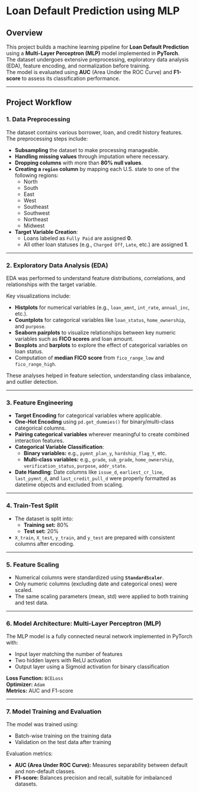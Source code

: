 # Loan Default Prediction using MLP

## Overview
This project builds a machine learning pipeline for **Loan Default Prediction** using a **Multi-Layer Perceptron (MLP)** model implemented in **PyTorch**.  
The dataset undergoes extensive preprocessing, exploratory data analysis (EDA), feature encoding, and normalization before training.  
The model is evaluated using **AUC** (Area Under the ROC Curve) and **F1-score** to assess its classification performance.

---

## Project Workflow

### 1. Data Preprocessing
The dataset contains various borrower, loan, and credit history features. The preprocessing steps include:

- **Subsampling** the dataset to make processing manageable.
- **Handling missing values** through imputation where necessary.
- **Dropping columns** with more than **80% null values**.
- **Creating a `region` column** by mapping each U.S. state to one of the following regions:
  - North
  - South
  - East
  - West
  - Southeast
  - Southwest
  - Northeast
  - Midwest
- **Target Variable Creation**: 
  - Loans labeled as `Fully Paid` are assigned **0**.
  - All other loan statuses (e.g., `Charged Off`, `Late`, etc.) are assigned **1**.

---

### 2. Exploratory Data Analysis (EDA)

EDA was performed to understand feature distributions, correlations, and relationships with the target variable.

Key visualizations include:
- **Histplots** for numerical variables (e.g., `loan_amnt`, `int_rate`, `annual_inc`, etc.).
- **Countplots** for categorical variables like `loan_status`, `home_ownership`, and `purpose`.
- **Seaborn pairplots** to visualize relationships between key numeric variables such as **FICO scores** and loan amount.
- **Boxplots** and **barplots** to explore the effect of categorical variables on loan status.
- Computation of **median FICO score** from `fico_range_low` and `fico_range_high`.

These analyses helped in feature selection, understanding class imbalance, and outlier detection.

---

### 3. Feature Engineering

- **Target Encoding** for categorical variables where applicable.
- **One-Hot Encoding** using `pd.get_dummies()` for binary/multi-class categorical columns.
- **Pairing categorical variables** wherever meaningful to create combined interaction features.
- **Categorical Variable Classification**:
  - **Binary variables:** e.g., `pymnt_plan_y`, `hardship_flag_Y`, etc.
  - **Multi-class variables:** e.g., `grade`, `sub_grade`, `home_ownership`, `verification_status`, `purpose`, `addr_state`.
- **Date Handling**: Date columns like `issue_d`, `earliest_cr_line`, `last_pymnt_d`, and `last_credit_pull_d` were properly formatted as datetime objects and excluded from scaling.

---

### 4. Train-Test Split

- The dataset is split into:
  - **Training set:** 80%
  - **Test set:** 20%
- `X_train`, `X_test`, `y_train`, and `y_test` are prepared with consistent columns after encoding.

---

### 5. Feature Scaling

- Numerical columns were standardized using **`StandardScaler`**.
- Only numeric columns (excluding date and categorical ones) were scaled.
- The same scaling parameters (mean, std) were applied to both training and test data.

---

### 6. Model Architecture: Multi-Layer Perceptron (MLP)

The MLP model is a fully connected neural network implemented in PyTorch with:
- Input layer matching the number of features
- Two hidden layers with ReLU activation
- Output layer using a Sigmoid activation for binary classification

**Loss Function:** `BCELoss`  
**Optimizer:** `Adam`  
**Metrics:** AUC and F1-score

---

### 7. Model Training and Evaluation

The model was trained using:
- Batch-wise training on the training data
- Validation on the test data after training

Evaluation metrics:
- **AUC (Area Under ROC Curve):** Measures separability between default and non-default classes.
- **F1-score:** Balances precision and recall, suitable for imbalanced datasets.

